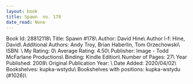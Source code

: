 ```yaml
---
layout: book
title: Spawn  no. 178
date_read: None
---
```


Book Id: 28812118\ 
Title: Spawn #178\ 
Author: David Hine\ 
Author l-f: Hine, David\ 
Additional Authors: Andy Troy, Brian Haberlin, Tom Orzechowski\ 
ISBN: \ 
My Rating: 0\ 
Average Rating: 4.50\ 
Publisher: Image - Todd McFarlane Productions\ 
Binding: Kindle Edition\ 
Number of Pages: 27\ 
Year Published: 2008\ 
Original Publication Year: \ 
Date Added: 2020/04/02\ 
Bookshelves: kupka-wstydu\ 
Bookshelves with positions: kupka-wstydu (#1026)\ 

